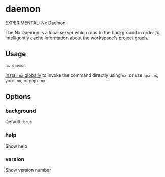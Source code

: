 # daemon

EXPERIMENTAL: Nx Daemon

The Nx Daemon is a local server which runs in the background in order to intelligently cache information about the workspace's project graph.

## Usage

```bash
nx daemon
```

[Install `nx` globally]({{framework}}/getting-started/nx-setup#install-nx) to invoke the command directly using `nx`, or use `npx nx`, `yarn nx`, or `pnpx nx`.

## Options

### background

Default: `true`

### help

Show help

### version

Show version number
